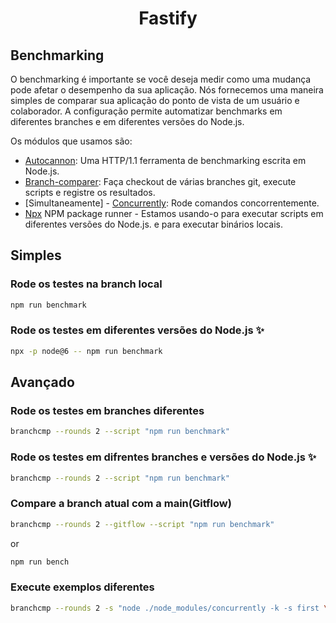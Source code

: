 <h1 align="center">Fastify</h1>

## Benchmarking
O benchmarking é importante se você deseja medir como uma mudança pode afetar o desempenho da sua aplicação. Nós fornecemos uma maneira simples de comparar sua aplicação do ponto de vista de um usuário e colaborador. A configuração permite automatizar benchmarks em diferentes branches e em diferentes versões do Node.js.

Os módulos que usamos são:
- [Autocannon](https://github.com/mcollina/autocannon): Uma HTTP/1.1 ferramenta de benchmarking escrita em Node.js.
- [Branch-comparer](https://github.com/StarpTech/branch-comparer): Faça checkout de várias branches git, execute scripts e registre os resultados.
- [Simultaneamente] - [Concurrently](https://github.com/kimmobrunfeldt/concurrently): Rode comandos concorrentemente.
- [Npx](https://github.com/zkat/npx) NPM package runner - Estamos usando-o para executar scripts em diferentes versões do Node.js. e para executar binários locais.

## Simples

### Rode os testes na branch local
```sh
npm run benchmark
```

### Rode os testes em diferentes versões do Node.js ✨
```sh
npx -p node@6 -- npm run benchmark
```

## Avançado

### Rode os testes em branches diferentes
```sh
branchcmp --rounds 2 --script "npm run benchmark"
```

### Rode os testes em difrentes branches e versões do Node.js ✨
```sh
branchcmp --rounds 2 --script "npm run benchmark"
```

### Compare a branch atual com a main(Gitflow)
```sh
branchcmp --rounds 2 --gitflow --script "npm run benchmark"
```
or
```sh
npm run bench
```

### Execute exemplos diferentes

```sh
branchcmp --rounds 2 -s "node ./node_modules/concurrently -k -s first \"node ./examples/asyncawait.js\" \"node ./node_modules/autocannon -c 100 -d 5 -p 10 localhost:3000/\""
```

